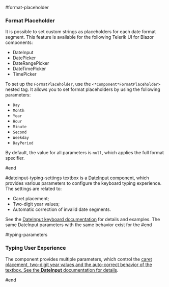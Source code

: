 #format-placeholder

### Format Placeholder

It is possible to set custom strings as placeholders for each date format segment. This feature is available for the following Telerik UI for Blazor components:

* DateInput
* DatePicker
* DateRangePicker
* DateTimePicker
* TimePicker

To set up the `FormatPlaceholder`, use the `<*Component*FormatPlaceholder>` nested tag. It allows you to set format placeholders by using the following parameters:

* `Day`
* `Month`
* `Year`
* `Hour`
* `Minute`
* `Second`
* `Weekday`
* `DayPeriod`

By default, the value for all parameters is `null`, which applies the full format specifier.

#end

#dateinput-typing-settings
textbox is a [DateInput component](slug:components/dateinput/overview), which provides various parameters to configure the keyboard typing experience. The settings are related to:

* Caret placement;
* Two-digit year values;
* Automatic correction of invalid date segments.

See the [DateInput keyboard documentation](slug:dateinput-keyboard-typing) for details and examples. The same DateInput parameters with the same behavior exist for the
#end

#typing-parameters

### Typing User Experience

The component provides multiple parameters, which control the [caret placement, two-digit year values and the auto-correct behavior of the textbox. See the **DateInput** documentation for details](slug:dateinput-keyboard-typing).

#end
